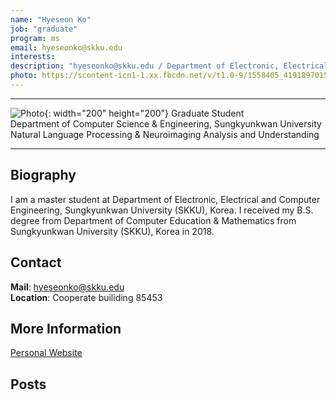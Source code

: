 ```yaml
---
name: "Hyeseon Ko"
job: "graduate"
program: ms
email: hyeseonko@skku.edu
interests:
description: "hyeseonko@skku.edu / Department of Electronic, Electrical and Computer Engineering"
photo: https://scontent-icn1-1.xx.fbcdn.net/v/t1.0-9/1558405_419189701548127_1121662306_n.jpg?_nc_cat=101&_nc_oc=AQkNrmUCPJDmE8FYRq1pzzmrAR2CSqn7aP5kEj1gw82pK4x8fjvwc-rJ0xDaLMstZ7c&_nc_ht=scontent-icn1-1.xx&oh=d1abbd5818bb7a067d7cb29db111eb48&oe=5E0AFB47
---
```


<!-- Post name should be this form: name.md
        For example, Gildong Hong.md -->

<!-- Fill the contents where --Fill-- exists -->
<!-- The example is in '_authors/Jongwuk Lee.md' or '_authors/Jiwoo Kim.md'>

<!-- For 'name' front matter, follow this format: Gildong Hong -->
<!-- For 'job' front matter, choose the one of these: professor / graduate / undergraduate / alumni -->
<!-- For 'description' front matter, write down your email address and areas of interests.
        Email address is nessecary for graduate students.
        Follow this format: example@skku.edu / Computer Science -->

<hr>

![Photo](https://scontent-icn1-1.xx.fbcdn.net/v/t1.0-9/1558405_419189701548127_1121662306_n.jpg?_nc_cat=101&_nc_oc=AQkNrmUCPJDmE8FYRq1pzzmrAR2CSqn7aP5kEj1gw82pK4x8fjvwc-rJ0xDaLMstZ7c&_nc_ht=scontent-icn1-1.xx&oh=d1abbd5818bb7a067d7cb29db111eb48&oe=5E0AFB47){: width="200" height="200"}
Graduate Student<br>Department of Computer Science & Engineering, Sungkyunkwan University<br>Natural Language Processing & Neuroimaging Analysis and Understanding

<!-- If you have a photo, then write that url in (). Photo can be anything with 200x200 size. -->
<!-- Fill the position, institution/department, interests
        For example, Graduate Student<br>Department of Software, Sungkyunkwan University<br>Recommender Systems, Natural Language Processing, Neuroimaging Analysis and Understanding -->

<hr>

## Biography
I am a master student at Department of Electronic, Electrical and Computer Engineering, Sungkyunkwan University (SKKU), Korea.  I received my B.S. degree from Department of Computer Education & Mathematics from Sungkyunkwan University (SKKU), Korea in 2018.<!-- Write your own biography contents. -->

## Contact
**Mail**: hyeseonko@skku.edu <!-- Write your own email address -->
<br>
**Location**: Cooperate builiding 85453 <!-- 85453 or your location address -->

## More Information
[Personal Website](https://github.com/hyeseonko)

<!-- If you have some personal websites, then write the url here. -->
<!-- If you don't have them, then remove a line '[Persoal Website](--Fill--)' -->

## Posts

<!-- Nothing to do in Posts section -->

